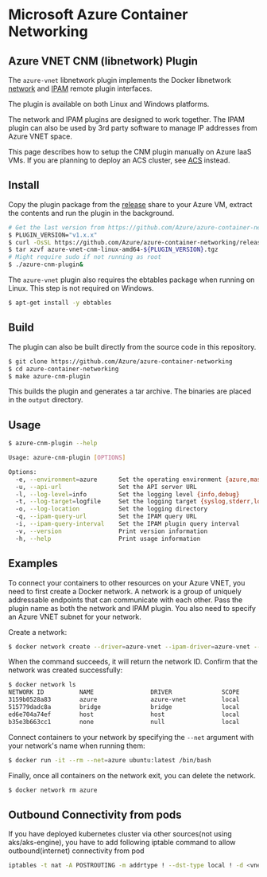 # Microsoft Azure Container Networking

## Azure VNET CNM (libnetwork) Plugin
The `azure-vnet` libnetwork plugin implements the Docker libnetwork [network](https://github.com/docker/libnetwork/blob/master/docs/remote.md) and [IPAM](https://github.com/docker/libnetwork/blob/master/docs/ipam.md) remote plugin interfaces.

The plugin is available on both Linux and Windows platforms.

The network and IPAM plugins are designed to work together. The IPAM plugin can also be used by 3rd party software to manage IP addresses from Azure VNET space.

This page describes how to setup the CNM plugin manually on Azure IaaS VMs. If you are planning to deploy an ACS cluster, see [ACS](acs.md) instead.

## Install
Copy the plugin package from the [release](https://github.com/Azure/azure-container-networking/releases) share to your Azure VM, extract the contents and run the plugin in the background.

```bash
# Get the last version from https://github.com/Azure/azure-container-networking/releases
$ PLUGIN_VERSION="v1.x.x"
$ curl -OsSL https://github.com/Azure/azure-container-networking/releases/download/${PLUGIN_VERSION}/azure-vnet-cnm-linux-amd64-${PLUGIN_VERSION}.tgz
$ tar xzvf azure-vnet-cnm-linux-amd64-${PLUGIN_VERSION}.tgz
# Might require sudo if not running as root
$ ./azure-cnm-plugin&
```

The `azure-vnet` plugin also requires the ebtables package when running on Linux. This step is not required on Windows.

```bash
$ apt-get install -y ebtables
```

## Build
The plugin can also be built directly from the source code in this repository.

```bash
$ git clone https://github.com/Azure/azure-container-networking
$ cd azure-container-networking
$ make azure-cnm-plugin
```

This builds the plugin and generates a tar archive. The binaries are placed in the `output` directory.

## Usage
```bash
$ azure-cnm-plugin --help

Usage: azure-cnm-plugin [OPTIONS]

Options:
  -e, --environment=azure      Set the operating environment {azure,mas}
  -u, --api-url                Set the API server URL
  -l, --log-level=info         Set the logging level {info,debug}
  -t, --log-target=logfile     Set the logging target {syslog,stderr,logfile}
  -o, --log-location           Set the logging directory
  -q, --ipam-query-url         Set the IPAM query URL
  -i, --ipam-query-interval    Set the IPAM plugin query interval
  -v, --version                Print version information
  -h, --help                   Print usage information
```

## Examples
To connect your containers to other resources on your Azure VNET, you need to first create a Docker network. A network is a group of uniquely addressable endpoints that can communicate with each other. Pass the plugin name as both the network and IPAM plugin. You also need to specify an Azure VNET subnet for your network.

Create a network:

```bash
$ docker network create --driver=azure-vnet --ipam-driver=azure-vnet --subnet=[subnet] azure
```

When the command succeeds, it will return the network ID. Confirm that the network was created successfully:

```bash
$ docker network ls
NETWORK ID          NAME                DRIVER              SCOPE
3159b0528a83        azure               azure-vnet          local
515779dadc8a        bridge              bridge              local
ed6e704a74ef        host                host                local
b35e3b663cc1        none                null                local
```

Connect containers to your network by specifying the `--net` argument with your network's name when running them:

```bash
$ docker run -it --rm --net=azure ubuntu:latest /bin/bash
```

Finally, once all containers on the network exit, you can delete the network. 

```bash
$ docker network rm azure
```

## Outbound Connectivity from pods
If you have deployed kubernetes cluster via other sources(not using aks/aks-engine), you have to add following iptable command to allow outbound(internet) connectivity from pod
```bash
iptables -t nat -A POSTROUTING -m addrtype ! --dst-type local ! -d <vnet_address_space> -j MASQUERADE
```
